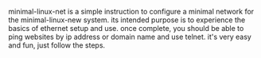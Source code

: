 minimal-linux-net is a simple instruction to configure a minimal network for the minimal-linux-new system.  its intended purpose is to experience the basics of ethernet setup and use.  once complete, you should be able to ping websites by ip address or domain name and use telnet.  it's very easy and fun, just follow the steps.

